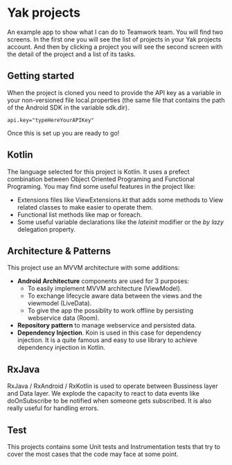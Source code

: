 # Yak projects

An example app to show what I can do to Teamwork team. You will find two screens. In the first one you will see the list of projects in your Yak projects account. And then by clicking a project you will see the second screen with the detail of the project and a list of its tasks.

## Getting started

When the project is cloned you need to provide the API key as a variable in your non-versioned file local.properties (the same file that contains the path of the Android SDK in the variable sdk.dir).

```
api.key="typeHereYourAPIKey"
```

Once this is set up you are ready to go!

## Kotlin

The language selected for this project is Kotlin. It uses a prefect combination between Object Oriented Programing and Functional Programing. You may find some useful features in the project like:

* Extensions files like ViewExtensions.kt that adds some methods to View related classes to make easier to operate them.
* Functional list methods like map or foreach.
* Some useful variable declarations like the *lateinit* modifier or the *by lazy* delegation property.

## Architecture & Patterns

This project use an MVVM architecture with some additions:

* **Android Architecture** components are used for 3 purposes:
  * To easily implement MVVM architecture (ViewModel).
  * To exchange lifecycle aware data between the views and the viewmodel (LiveData).
  * To give the app the possiblity to work offline by persisting webservice data (Room).
* **Repository pattern** to manage webservice and persisted data.
* **Dependency Injection**. Koin is used in this case for dependency injection. It is a quite famous and easy to use library to achieve dependency injection in Kotlin.

## RxJava

RxJava / RxAndroid / RxKotlin is used to operate between Bussiness layer and Data layer. We explode the capacity to react to data events like doOnSubscribe to be notified when someone gets subscribed. It is also really useful for handling errors.

## Test

This projects contains some Unit tests and Instrumentation tests that try to cover the most cases that the code may face at some point.